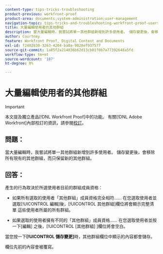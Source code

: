 ```yaml
---
content-type: tips-tricks-troubleshooting
product-previous: workfront-proof
product-area: documents;system-administration;user-management
navigation-topic: tips-tricks-and-troubleshooting-workfront-proof-users-and-contacts
title: 大量編輯使用者的其他群組
description: 當大量編輯時，我嘗試將單一其他群組新增到許多使用者。 儲存變更後，會移除所有現有的其他群組，而只保留新的其他群組。
author: Courtney
feature: Workfront Proof, Digital Content and Documents
exl-id: f2402830-3263-4204-ba8a-9028ef937577
source-git-commit: 1a85f2a214036b62d13cb01f0b7a77392648a5fd
workflow-type: tm+mt
source-wordcount: '187'
ht-degree: 0%

---
```


# 大量編輯使用者的其他群組

>[!IMPORTANT]
>
>本文提及獨立產品[!DNL Workfront Proof]中的功能。 有關[!DNL Adobe Workfront]內部校訂的資訊，請參閱[校訂](../../../review-and-approve-work/proofing/proofing.md)。

## 問題：

當大量編輯時，我嘗試將單一其他群組新增到許多使用者。
儲存變更後，會移除所有現有的其他群組，而只保留新的其他群組。

## 回答：

產生的行為取決於所選使用者目前的群組成員資格：

* 如果所有選取的使用者「其他群組」成員資格完全相符……
在您選取使用者並選取[!UICONTROL 編輯]後，[!UICONTROL 其他群組]欄位將會顯示完整清單
這些使用者所屬的所有群組。

* 如果選取的使用者擁有不同的「其他群組」成員資格……
在您選取使用者並按一下[編輯] 之後，[!UICONTROL [其他群組] ]欄位將會空白。

當您按一下&#x200B;**[!UICONTROL 儲存變更]**&#x200B;時，其他群組欄位中顯示的內容都會儲存。

欄位先前的內容會被覆寫。
